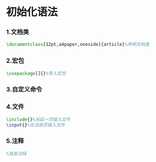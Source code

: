 # 初始化语法

### 1.文档类

```latex
\documentclass[12pt,a4paper,oneside]{article}%声明文档类
```

### 2.宏包

```latex
\usepackage[]{}%导入宏包
```

### 3.自定义命令

### 4.文件

```latex
\include{}%另起一页插入文件
\input{}%在当前页插入文件
```

### 5.注释

```latex
%我是注释
```
